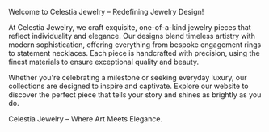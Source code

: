 Welcome to Celestia Jewelry – Redefining Jewelry Design!

At Celestia Jewelry, we craft exquisite, one-of-a-kind jewelry pieces that reflect individuality and elegance. Our designs blend timeless artistry with modern sophistication, offering everything from bespoke engagement rings to statement necklaces. Each piece is handcrafted with precision, using the finest materials to ensure exceptional quality and beauty.

Whether you're celebrating a milestone or seeking everyday luxury, our collections are designed to inspire and captivate. Explore our website to discover the perfect piece that tells your story and shines as brightly as you do.

Celestia Jewelry – Where Art Meets Elegance.
